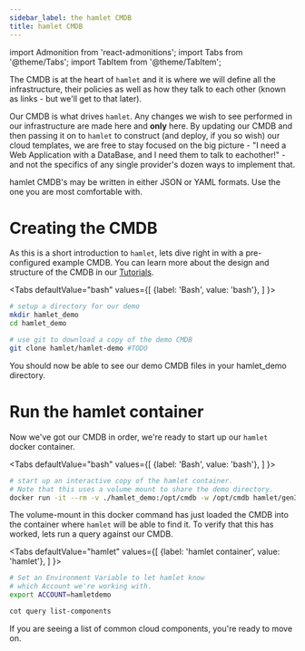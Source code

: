 ```yaml
---
sidebar_label: the hamlet CMDB
title: hamlet CMDB
---
```

import Admonition from 'react-admonitions';
import Tabs from '@theme/Tabs';
import TabItem from '@theme/TabItem';

The CMDB is at the heart of `hamlet` and it is where we will define  all the infrastructure, their policies as well as how they talk to each other (known as links - but we'll get to that later). 

Our CMDB is what drives `hamlet`. Any changes we wish to see performed in our infrastructure are made here and **only** here. By updating our CMDB and then passing it on to `hamlet` to construct (and deploy, if you so wish) our cloud templates, we are free to stay focused on the big picture  - "I need a Web Application with a DataBase, and I need them to talk to eachother!" - and not the specifics of any single provider's dozen ways to implement that.

<Admonition type="tip" title="A note on the CMDB Language">
    hamlet CMDB's may be written in either JSON or YAML formats. Use the one you are most comfortable with.
</Admonition>

# Creating the CMDB

As this is a short introduction to `hamlet`, lets dive right in with a pre-configured example CMDB. You can learn more about the design and structure of the CMDB in our [Tutorials](./overview.md).

<Tabs
    defaultValue="bash"
    values={[
        {label: 'Bash', value: 'bash'},
    ]
}>
<TabItem value='bash'>

```bash
# setup a directory for our demo
mkdir hamlet_demo
cd hamlet_demo

# use git to download a copy of the demo CMDB
git clone hamlet/hamlet-demo #TODO
```

</TabItem>
</Tabs>

You should now be able to see our demo CMDB files in your hamlet_demo directory.

# Run the hamlet container

Now we've got our CMDB in order, we're ready to start up our `hamlet` docker container.

<Tabs
    defaultValue="bash"
    values={[
        {label: 'Bash', value: 'bash'},
    ]
}>
<TabItem value='bash'>

```bash
# start up an interactive copy of the hamlet container.
# Note that this uses a volume mount to share the demo directory.
docker run -it --rm -v ./hamlet_demo:/opt/cmdb -w /opt/cmdb hamlet/gen3:latest
```

</TabItem>
</Tabs>

The volume-mount in this docker command has just loaded the CMDB into the container where `hamlet` will be able to find it. To verify that this has worked, lets run a query against our CMDB.

<Tabs
    defaultValue="hamlet"
    values={[
        {label: 'hamlet container', value: 'hamlet'},
    ]
}>
<TabItem value='hamlet'>

```bash
# Set an Environment Variable to let hamlet know
# which Account we're working with.
export ACCOUNT=hamletdemo

cot query list-components
```

</TabItem>
</Tabs>

If you are seeing a list of common cloud components, you're ready to move on.